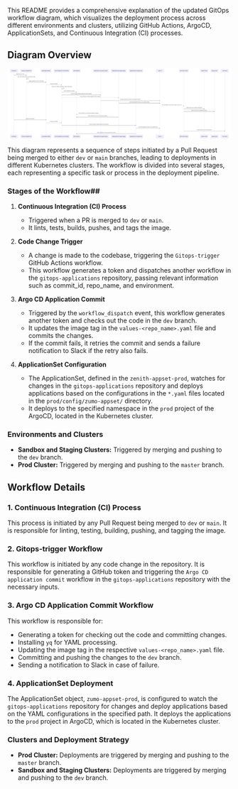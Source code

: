 This README provides a comprehensive explanation of the updated GitOps workflow diagram, which visualizes the deployment process across different environments and clusters, utilizing GitHub Actions, ArgoCD, ApplicationSets, and Continuous Integration (CI) processes.


## Diagram Overview

![View the Updated Diagram](./d_yN8gFa6Y.svg)

This diagram represents a sequence of steps initiated by a Pull Request being merged to either `dev` or `main` branches, leading to deployments in different Kubernetes clusters. The workflow is divided into several stages, each representing a specific task or process in the deployment pipeline.

### Stages of the Workflow##

1. **Continuous Integration (CI) Process**
   - Triggered when a PR is merged to `dev` or `main`.
   - It lints, tests, builds, pushes, and tags the image.

2. **Code Change Trigger**
   - A change is made to the codebase, triggering the `Gitops-trigger` GitHub Actions workflow.
   - This workflow generates a token and dispatches another workflow in the `gitops-applications` repository, passing relevant information such as commit_id, repo_name, and environment.

3. **Argo CD Application Commit**
   - Triggered by the `workflow_dispatch` event, this workflow generates another token and checks out the code in the `dev` branch.
   - It updates the image tag in the `values-<repo_name>.yaml` file and commits the changes.
   - If the commit fails, it retries the commit and sends a failure notification to Slack if the retry also fails.

4. **ApplicationSet Configuration**
   - The ApplicationSet, defined in the `zenith-appset-prod`, watches for changes in the `gitops-applications` repository and deploys applications based on the configurations in the `*.yaml` files located in the `prod/config/zumo-appset/` directory.
   - It deploys to the specified namespace in the `prod` project of the ArgoCD, located in the Kubernetes cluster.

### Environments and Clusters

- **Sandbox and Staging Clusters:** Triggered by merging and pushing to the `dev` branch.
- **Prod Cluster:** Triggered by merging and pushing to the `master` branch.

## Workflow Details

### 1. Continuous Integration (CI) Process

This process is initiated by any Pull Request being merged to `dev` or `main`. It is responsible for linting, testing, building, pushing, and tagging the image.

### 2. Gitops-trigger Workflow

This workflow is initiated by any code change in the repository. It is responsible for generating a GitHub token and triggering the `Argo CD application commit` workflow in the `gitops-applications` repository with the necessary inputs.

### 3. Argo CD Application Commit Workflow

This workflow is responsible for:
   - Generating a token for checking out the code and committing changes.
   - Installing `yq` for YAML processing.
   - Updating the image tag in the respective `values-<repo_name>.yaml` file.
   - Committing and pushing the changes to the `dev` branch.
   - Sending a notification to Slack in case of failure.

### 4. ApplicationSet Deployment

The ApplicationSet object, `zumo-appset-prod`, is configured to watch the `gitops-applications` repository for changes and deploy applications based on the YAML configurations in the specified path. It deploys the applications to the `prod` project in ArgoCD, which is located in the Kubernetes cluster.

### Clusters and Deployment Strategy

- **Prod Cluster:** Deployments are triggered by merging and pushing to the `master` branch.
- **Sandbox and Staging Clusters:** Deployments are triggered by merging and pushing to the `dev` branch.

